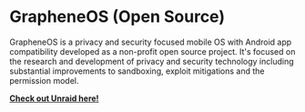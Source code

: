 # GrapheneOS (Open Source)
GrapheneOS is a privacy and security focused mobile OS with Android app compatibility developed as a non-profit open source project. It's focused on the research and development of privacy and security technology including substantial improvements to sandboxing, exploit mitigations and the permission model.
<br>

**[<i class="fa-solid fa-fire"></i> Check out Unraid here!](https://grapheneos.org/)**
